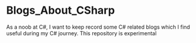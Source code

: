 # Blogs_About_CSharp
As a noob at C#, I want to keep record some C# related blogs which I find useful during my C# journey. This repository is experimental
